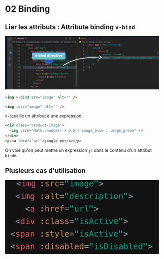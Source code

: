 # 02 Binding

## Lier les attributs : Attribute binding `v-bind`

<img src="assets/Screenshot2020-09-21at11.21.15.png" alt="Screenshot 2020-09-21 at 11.21.15" style="zoom:67%;" />

```html
<img v-bind:src="image" alt="" />
```

```html
<img :src="image" alt="" />
```

`v-bind` lie un attribut à une expression.

```html
<div class="product-image">
  <img :src="Math.random() > 0.5 ? image_blue : image_green" />
</div>
<p><a :href="url">google me</a></p>
```

On voie qu'on peut mettre un expression `js` dans le contenu d'un attribut `bindé`.



## Plusieurs cas d'utilisation

<img src="assets/use-case-binding-attribute.png" alt="use-case-binding-attribute" style="zoom:50%;" />

